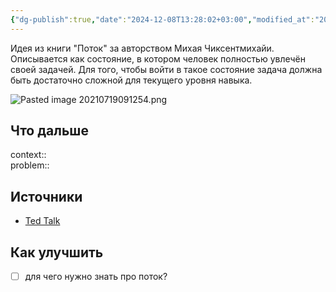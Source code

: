 ```yaml
---
{"dg-publish":true,"date":"2024-12-08T13:28:02+03:00","modified_at":"2024-12-08T13:29:23+03:00","tags":["status/writing","topic/productivity"],"permalink":"/forge/productivity/состояние потока/","dgPassFrontmatter":true}
---
```



Идея из книги "Поток" за авторством Михая Чиксентмихайи. Описывается как состояние, в котором человек полностью увлечён своей задачей. Для того, чтобы войти в такое состояние задача должна быть достаточно сложной для текущего уровня навыка.

![Pasted image 20210719091254.png](/images/Pasted%20image%2020210719091254.png)

## Что дальше



context::  
problem::

## Источники



- [Ted Talk](https://www.ted.com/talks/mihaly_csikszentmihalyi_flow_the_secret_to_happiness?subtitle=en)

## Как улучшить

- [ ] для чего нужно знать про поток?
